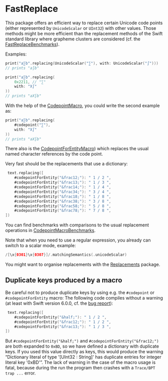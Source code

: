 # FastReplace

This package offers an efficient way to replace certain Unicode code points (either represented by `UnicodeScalar` or `UInt32`) with other values. Those methods might be more efficient than the replacement methods of the Swift standard library where grapheme clusters are considered (cf. the [FastReplaceBenchmarks](https://github.com/stefanspringer1/FastReplaceBenchmarks)).

Examples:

```swift
print("a∑b".replacing(UnicodeScalar("∑"), with: UnicodeScalar("∫")))
// prints "a∫b"
```

```swift
print("a∑b".replacing(
    0x2211, // "∑"
    with: "X∫"
))
// prints "aX∫b"
```

With the help of the [CodepointMacro](https://github.com/stefanspringer1/CodepointMacro), you could write the second example as:

```swift
print("a∑b".replacing(
    #codepoint("∑"),
    with: "X∫"
))
// prints "aX∫b"
```

There also is the [CodepointForEntityMacro](https://github.com/stefanspringer1/CodepointForEntityMacro)) which replaces the usual named character references by the code point.

Very fast should be the replacements that use a dictionary:

```swift
 text.replacing([
    #codepointForEntity("&frac12;"): " 1 / 2 ",
    #codepointForEntity("&frac13;"): " 1 / 3 ",
    #codepointForEntity("&frac14;"): " 1 / 4 ",
    #codepointForEntity("&frac34;"): " 3 / 4 ",
    #codepointForEntity("&frac18;"): " 1 / 8 ",
    #codepointForEntity("&frac38;"): " 3 / 8 ",
    #codepointForEntity("&frac58;"): " 5 / 8 ",
    #codepointForEntity("&frac78;"): " 7 / 8 ",
])
```

You can find benchmarks with comparisons to the usual replacement operations in [CodepointMacroBenchmarks](https://github.com/stefanspringer1/CodepointMacroBenchmarks).

Note that when you need to use a regular expression, you already can switch to a scalar mode, example:

```swift
/[\x{0301}\x{0307}]/.matchingSemantics(.unicodeScalar)
```

You might want to organise replacements with the [Replacements](https://github.com/stefanspringer1/Replacements) package.

## Duplicate keys produced by a macro

Be careful not to produce duplicate keys by using e.g. the `#codepoint` or `#codepointForEntity` macro: The following code compiles without a warning (at least with Swift version 6.0.0, cf. the [bug report](https://github.com/swiftlang/swift/issues/77318)):

```swift
 text.replacing([
    #codepointForEntity("&half;"): " 1 / 2 ",
    #codepointForEntity("&frac12;"): " 1 / 2 ",
    #codepointForEntity("&frac13;"): " 1 / 3 ",
])
```

But `#codepointForEntity("&half;")` and `#codepointForEntity("&frac12;")` are both expanded to `0xBD`, so we have defined a dictionary with duplicate keys. If you used this value directly as keys, this would produce the warning “Dictionary literal of type '[UInt32 : String]' has duplicate entries for integer literal key '0xBD'”. The lack of warning in the case of the macro usage is fatal, because during the run the program then crashes with a `Trace/BPT trap ...` error.
